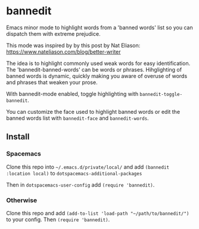 # bannedit
Emacs minor mode to highlight words from a 'banned words' list so you can dispatch them with extreme prejudice.

This mode was inspired by  by this post by Nat Eliason: https://www.nateliason.com/blog/better-writer 

The idea is to highlight commonly used weak words for easy identification. The 'bannedit-banned-words' can be words or phrases. Hihglighting of banned words is dynamic, quickly making you aware of overuse of words and phrases that weaken your prose.

With bannedit-mode enabled, toggle highlighting with `bannedit-toggle-bannedit`.

You can customize the face used to highlight banned words or edit the banned words list with `bannedit-face` and `bannedit-words`.

## Install

### Spacemacs
Clone this repo into `~/.emacs.d/private/local/` and add `(bannedit :location local)` to `dotspacemacs-additional-packages`

Then in `dotspacemacs-user-config` add `(require 'bannedit)`.

### Otherwise
Clone this repo and add `(add-to-list 'load-path "~/path/to/bannedit/")` to your config. Then `(require 'bannedit)`.
